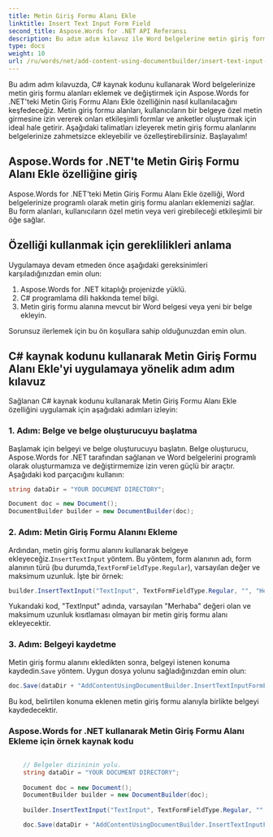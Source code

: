 ```yaml
---
title: Metin Giriş Formu Alanı Ekle
linktitle: Insert Text Input Form Field
second_title: Aspose.Words for .NET API Referansı
description: Bu adım adım kılavuz ile Word belgelerine metin giriş formu alanı eklemek için Aspose.Words for .NET'i nasıl kullanacağınızı öğrenin.
type: docs
weight: 10
url: /ru/words/net/add-content-using-documentbuilder/insert-text-input-form-field/
---
```


Bu adım adım kılavuzda, C# kaynak kodunu kullanarak Word belgelerinize metin giriş formu alanları eklemek ve değiştirmek için Aspose.Words for .NET'teki Metin Giriş Formu Alanı Ekle özelliğinin nasıl kullanılacağını keşfedeceğiz. Metin giriş formu alanları, kullanıcıların bir belgeye özel metin girmesine izin vererek onları etkileşimli formlar ve anketler oluşturmak için ideal hale getirir. Aşağıdaki talimatları izleyerek metin giriş formu alanlarını belgelerinize zahmetsizce ekleyebilir ve özelleştirebilirsiniz. Başlayalım!

## Aspose.Words for .NET'te Metin Giriş Formu Alanı Ekle özelliğine giriş

Aspose.Words for .NET'teki Metin Giriş Formu Alanı Ekle özelliği, Word belgelerinize programlı olarak metin giriş formu alanları eklemenizi sağlar. Bu form alanları, kullanıcıların özel metin veya veri girebileceği etkileşimli bir öğe sağlar.

## Özelliği kullanmak için gereklilikleri anlama

Uygulamaya devam etmeden önce aşağıdaki gereksinimleri karşıladığınızdan emin olun:

1. Aspose.Words for .NET kitaplığı projenizde yüklü.
2. C# programlama dili hakkında temel bilgi.
3. Metin giriş formu alanına mevcut bir Word belgesi veya yeni bir belge ekleyin.

Sorunsuz ilerlemek için bu ön koşullara sahip olduğunuzdan emin olun.

## C# kaynak kodunu kullanarak Metin Giriş Formu Alanı Ekle'yi uygulamaya yönelik adım adım kılavuz

Sağlanan C# kaynak kodunu kullanarak Metin Giriş Formu Alanı Ekle özelliğini uygulamak için aşağıdaki adımları izleyin:

### 1. Adım: Belge ve belge oluşturucuyu başlatma

Başlamak için belgeyi ve belge oluşturucuyu başlatın. Belge oluşturucu, Aspose.Words for .NET tarafından sağlanan ve Word belgelerini programlı olarak oluşturmamıza ve değiştirmemize izin veren güçlü bir araçtır. Aşağıdaki kod parçacığını kullanın:

```csharp
string dataDir = "YOUR DOCUMENT DIRECTORY";

Document doc = new Document();
DocumentBuilder builder = new DocumentBuilder(doc);
```

### 2. Adım: Metin Giriş Formu Alanını Ekleme

 Ardından, metin giriş formu alanını kullanarak belgeye ekleyeceğiz.`InsertTextInput` yöntem. Bu yöntem, form alanının adı, form alanının türü (bu durumda,`TextFormFieldType.Regular`), varsayılan değer ve maksimum uzunluk. İşte bir örnek:

```csharp
builder.InsertTextInput("TextInput", TextFormFieldType.Regular, "", "Hello", 0);
```

Yukarıdaki kod, "TextInput" adında, varsayılan "Merhaba" değeri olan ve maksimum uzunluk kısıtlaması olmayan bir metin giriş formu alanı ekleyecektir.

### 3. Adım: Belgeyi kaydetme

 Metin giriş formu alanını ekledikten sonra, belgeyi istenen konuma kaydedin.`Save` yöntem. Uygun dosya yolunu sağladığınızdan emin olun:

```csharp
doc.Save(dataDir + "AddContentUsingDocumentBuilder.InsertTextInputFormField.docx");
```

Bu kod, belirtilen konuma eklenen metin giriş formu alanıyla birlikte belgeyi kaydedecektir.

### Aspose.Words for .NET kullanarak Metin Giriş Formu Alanı Ekleme için örnek kaynak kodu

```csharp

	// Belgeler dizininin yolu.
	string dataDir = "YOUR DOCUMENT DIRECTORY";
	
	Document doc = new Document();
	DocumentBuilder builder = new DocumentBuilder(doc);
	
	builder.InsertTextInput("TextInput", TextFormFieldType.Regular, "", "Hello", 0);

	doc.Save(dataDir + "AddContentUsingDocumentBuilder.InsertTextInputFormField.docx");
            
        
```
